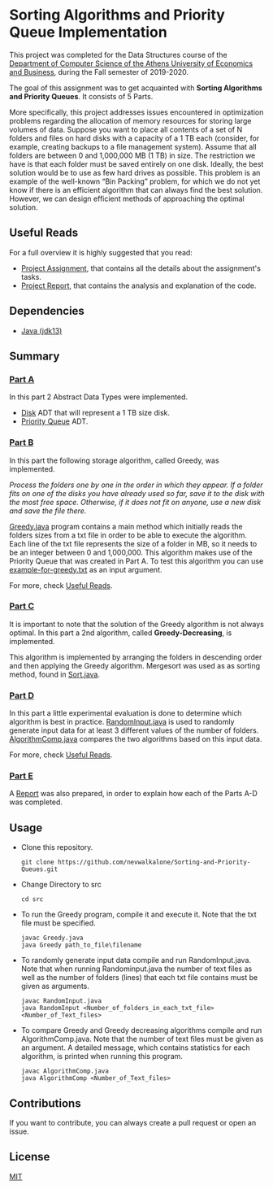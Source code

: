 # Sorting Algorithms and Priority Queue Implementation

This project was completed for the Data Structures course of the [Department of Computer Science of the Athens University of Economics and Business](https://www.dept.aueb.gr/el/cs), during the Fall semester of 2019-2020.

The goal of this assignment was to get acquainted with **Sorting Algorithms and Priority Queues**. It consists of 5 Parts.

More specifically, this project addresses issues encountered in optimization problems regarding the allocation of memory resources for storing large volumes of data.
Suppose you want to place all contents of a
set of N folders and files on hard disks with a capacity of a 1 TB each (consider, for example,
creating backups to a file management system). Assume that all folders are between 0 and
1,000,000 MB (1 TB) in size. The restriction we have is that each folder must be saved entirely
on one disk. Ideally, the best solution would be to use as few hard drives as possible. This
problem is an example of the well-known “Bin Packing” problem, for which we do not yet know
if there is an efficient algorithm that can always find the best solution. However, we can design
efficient methods of approaching the optimal solution.

## Useful Reads

For a full overview it is highly suggested that you read:

- [Project Assignment](assignment-report/project2-assignment.pdf), that contains all the details about the assignment's tasks.
- [Project Report](assignment-report/project2-report.pdf), that contains the analysis and explanation of the code.

## Dependencies

- [Java (jdk13)](https://www.oracle.com/java/technologies/javase/jdk13-archive-downloads.html)

## Summary

### <ins>Part A</ins>

In this part 2 Abstract Data Types were implemented.

- [Disk](src/Disk.java) ADT that will represent a 1 TB size disk.
- [Priority Queue](src/MaxPQ.java) ADT.

### <ins> Part B</ins>

In this part the following storage algorithm, called Greedy, was implemented.

_Process the folders one by one in the order in which they appear. If a
folder fits on one of the disks you have already used so far, save it to the disk with the most free
space. Otherwise, if it does not fit on anyone, use a new disk and save the file there._

[Greedy.java](src/Greedy.java) program contains a main method which initially reads the folders sizes from a
txt file in order to be able to execute the algorithm. Each line of the txt file represents the size of
a folder in MB, so it needs to be an integer between 0 and 1,000,000. This algorithm makes use of the Priority Queue that was created in Part A. To test this algorithm you can use [example-for-greedy.txt](example-for-greedy.txt) as an input argument.

For more, check [Useful Reads](#Useful-Reads).

### <ins> Part C</ins>

It is important to note that the solution of the Greedy algorithm is not always optimal. In this part a 2nd algorithm, called **Greedy-Decreasing**, is implemented.

This algorithm is implemented by arranging the folders in descending order and then applying the Greedy algorithm. Mergesort was used as as sorting method, found in [Sort.java](src/Sort.java).

### <ins> Part D</ins>

In this part a little experimental evaluation is done to determine which
algorithm is best in practice. [RandomInput.java](src/RandomInput.java) is used to randomly generate input data for at least 3 different values of the number of folders. [AlgorithmComp.java](src/AlgorithmComp.java) compares the two algorithms based on this input data.

For more, check [Useful Reads](#Useful-Reads).

### <ins> Part E</ins>

A [Report](assignment-report/project2-report.pdf) was also prepared, in order to explain how each of the Parts A-D was completed.

## Usage

- Clone this repository.

  ```console
  git clone https://github.com/nevwalkalone/Sorting-and-Priority-Queues.git
  ```

- Change Directory to src

  ```console
  cd src
  ```

- To run the Greedy program, compile it and execute it. Note that the txt file must be specified.

  ```console
  javac Greedy.java
  java Greedy path_to_file\filename
  ```

- To randomly generate input data compile and run RandomInput.java. Note that when running Randominput.java the number of text files as well as the number of folders (lines) that each txt file contains must be given as arguments.

  ```console
  javac RandomInput.java
  java RandomInput <Number_of_folders_in_each_txt_file> <Number_of_Text_files>
  ```

- To compare Greedy and Greedy decreasing algorithms compile and run AlgorithmComp.java. Note that the number of text files must be given as an argument. A detailed message, which contains statistics for each algorithm, is printed when running this program.

  ```console
  javac AlgorithmComp.java
  java AlgorithmComp <Number_of_Text_files>
  ```
  
## Contributions

If you want to contribute, you can always create a pull request or open an issue.

## License

[MIT](LICENSE)
